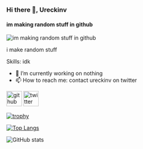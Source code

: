 ### Hi there 👋, Ureckinv
#### im making random stuff in github
![im making random stuff in github]()

i make random stuff

Skills: idk

- 🔭 I’m currently working on nothing 
- 📫 How to reach me: contact ureckinv on twitter 


[<img src='https://cdn.jsdelivr.net/npm/simple-icons@3.0.1/icons/github.svg' alt='github' height='40'>](https://github.com/ureckinv)  [<img src='https://cdn.jsdelivr.net/npm/simple-icons@3.0.1/icons/twitter.svg' alt='twitter' height='40'>](https://twitter.com/ureckinv)  

[![trophy](https://github-profile-trophy.vercel.app/?username=ureckinv)](https://github.com/ryo-ma/github-profile-trophy)

[![Top Langs](https://github-readme-stats.vercel.app/api/top-langs/?username=ureckinv)](https://github.com/anuraghazra/github-readme-stats)

![GitHub stats](https://github-readme-stats.vercel.app/api?username=ureckinv&show_icons=true)  

